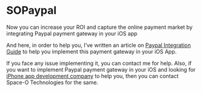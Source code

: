 # SOPaypal
Now you can increase your ROI and capture the online payment market by integrating Paypal payment gateway in your iOS app

And here, in order to help you, I’ve written an article on [Paypal Integration Guide](https://www.spaceotechnologies.com/paypal-integration-guide-minimize-security-risk-ios-app-tutorial/) to help you implement this payment gateway in your iOS App.

If you face any issue implementing it, you can contact me for help. Also, if you want to implement Paypal payment gateway in your iOS and looking for [iPhone app development company](https://www.spaceotechnologies.com/iphone-app-development/) to help you, then you can contact Space-O Technologies for the same.
